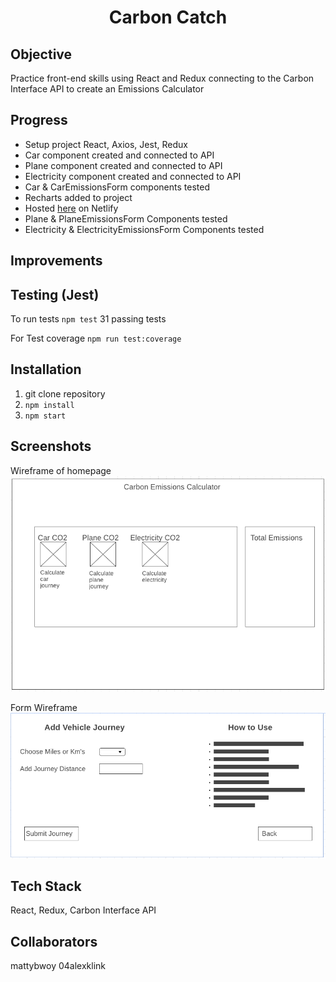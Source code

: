 <h1 align="center">

Carbon Catch

</h1>

## Objective
Practice front-end skills using React and Redux connecting to the Carbon Interface API to create an Emissions Calculator

## Progress
 - Setup project React, Axios, Jest, Redux
 - Car component created and connected to API
 - Plane component created and connected to API
 - Electricity component created and connected to API
 - Car & CarEmissionsForm components tested
 - Recharts added to project
 - Hosted [here](https://60927c341b0e2ade3bc01b95--suspicious-perlman-b5fa2d.netlify.app/) on Netlify
 - Plane & PlaneEmissionsForm Components tested
 - Electricity & ElectricityEmissionsForm Components tested  

## Improvements

## Testing (Jest)
To run tests `npm test`
31 passing tests

For Test coverage `npm run test:coverage`


## Installation

1. git clone repository
2. `npm install`
3. `npm start`

## Screenshots
Wireframe of homepage
![Wireframe1](./src/images/Wireframe1.png)

Form Wireframe
![Wireframe2](./src/images/Wireframe2.png)

## Tech Stack

React, Redux, Carbon Interface API

## Collaborators
mattybwoy
04alexklink